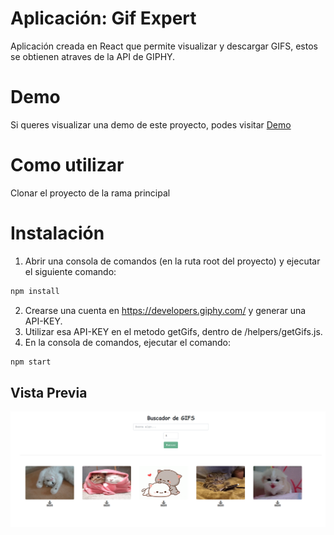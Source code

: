 # Aplicación: Gif Expert
Aplicación creada en React que permite visualizar y descargar GIFS, estos se obtienen atraves de la API de GIPHY.

# Demo
Si queres visualizar una demo de este proyecto, podes visitar [Demo](https://gallucm.github.io/gif-expert/)

# Como utilizar
Clonar el proyecto de la rama principal

# Instalación
1. Abrir una consola de comandos (en la ruta root del proyecto) y ejecutar el siguiente comando:
```bash
npm install
```
2. Crearse una cuenta en https://developers.giphy.com/ y generar una API-KEY.
3. Utilizar esa API-KEY en el metodo getGifs, dentro de /helpers/getGifs.js.
4. En la consola de comandos, ejecutar el comando:
```bash
npm start
```
## Vista Previa
![](/preview.png)
